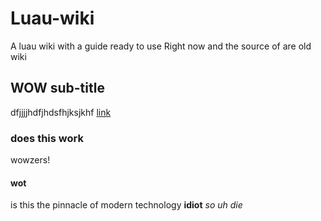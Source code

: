 # Luau-wiki
A luau wiki with a guide ready to use Right now and the source of are old wiki
## WOW sub-title
dfjjjjhdfjhdsfhjksjkhf
[link](http://bully.org/)
### does this work
wowzers!
#### wot
is this the pinnacle of modern technology
**idiot**
*so uh die*
